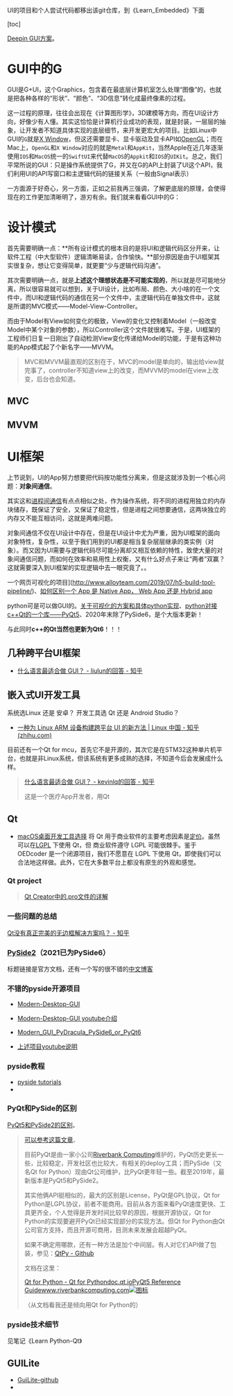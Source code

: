 UI的项目和个人尝试代码都移出该git仓库，到《Learn_Embedded》下面

[toc]

[Deepin GUI方案](https://www.jianshu.com/p/e871723f9460)。
# GUI中的G
GUI是G+UI，这个Graphics，包含着在最底层计算机室怎么处理“图像”的，也就是把各种各样的“形状”、“颜色”、“3D信息”转化成最终像素的过程。

这一过程的原理，往往会出现在《计算图形学》，3D建模等方向，而在UI设计方向，好像少有人懂。其实这恰恰是计算机行业成功的表现，就是封装，一层层的抽象，让开发者不知道具体实现的底层细节，来开发更宏大的项目。比如Linux中GUI的`G`就是[X Window](https://zh.wikipedia.org/wiki/X%E8%A6%96%E7%AA%97%E7%B3%BB%E7%B5%B1)，但这还需要显卡、显卡驱动及显卡API如[OpenGL](https://zh.wikipedia.org/wiki/OpenGL)；而在Mac上，`OpenGL`和`X Window`对应的就是`Metal`和`AppKit`，当然Apple在近几年逐渐使用`IOS`和`MacOS`统一的`SwiftUI`来代替`MacOS`的`Appkit`和`IOS`的`UIKit`。总之，我们平常所说的GUI：只是操作系统提供了G，并又在G的API上封装了UI这个API，我们利用UI的API写窗口和主逻辑代码的链接关系（一般由Signal表示）

一方面源于好奇心，另一方面，正如之前我再三强调，了解更底层的原理，会使得现在的工作更加清晰明了，游刃有余。我们就来看看GUI中的G：

# 设计模式

首先需要明确一点：**所有设计模式的根本目的是将UI和逻辑代码区分开来，让软件工程（中大型软件）逻辑清晰易读，合作愉快。**部分原因是由于UI框架其实很复杂，想让它变得简单，就更要“少与逻辑代码沟通”。

其次需要明确一点，就是**上述这个理想状态是不可能实现的**，所以就是尽可能地分离，所以很容易就可以想到，关于UI设计，比如布局、颜色、大小啥的在一个文件中，而UI和逻辑代码的通信在另一个文件中，主逻辑代码在单独文件中，这就是所谓的MVC模式——Model-View-Controller。

而由于Model有View如何变化的极致，View的变化又控制着Model（一般改变Model中某个对象的参数），所以Controller这个文件就很难写。于是，UI框架的工程师们日复一日刚出了自动检测View变化传递给Model的功能，于是有这种功能的App模式起了个新名字——MVVM。

> MVC和MVVM最直观的区别在于，MVC的model是单向的，输出给view就完事了，controller不知道view上的改变，而MVVM的model在view上改变，后台也会知道。

## MVC


## MVVM


# UI框架
上节说到，UI的App努力想要把代码按功能性分离来，但是这就涉及到一个核心问题：**对象间通信**。

其实这和[进程间通信](https://www.jianshu.com/p/c1015f5ffa74)有点点相似之处，作为操作系统，将不同的进程用独立的内存块储存，既保证了安全，又保证了稳定性，但是进程之间想要通信，这两块独立的内存又不能互相访问，这就是两难问题。

对象间通信不仅在UI设计中存在，但是在UI设计中尤为严重，因为UI框架的面向对象特性，复杂性，以至于我们用到的UI都是相当复杂层层继承的类实例（对象）。而又因为UI需要与逻辑代码尽可能分离却又相互依赖的特性，致使大量的对象间通信问题，而如何在效率和易用性上权衡，又有什么好点子来让“两者”双赢？这就需要深入到UI框架的实现逻辑中去一眼究竟了。。

一个网页可视化的项目](http://www.alloyteam.com/2019/07/h5-build-tool-pipeline/)、[如何区别一个 App 是 Native App， Web App 还是 Hybrid app](https://www.zhihu.com/question/23622875)

python可是可以做GUI的。[关于可视化的方案和具体python实现](https://leovan.me/cn/2018/05/cross-platform-gui-application-based-on-pyqt/)、[python对接c++Qt的一个库——PyQt5](https://www.riverbankcomputing.com/static/Docs/PyQt5/)、2020年末除了PySide6，是个大版本更新！

与此同时**c++的Qt当然也更新为Qt6**！！！

## 几种跨平台UI框架
* [什么语言最适合做 GUI？ - liulun的回答 - 知乎](https://www.zhihu.com/question/276815517/answer/2357232999)


## 嵌入式UI开发工具
系统选Linux 还是 安卓？ 开发工具选 Qt 还是 Android Studio？
* [一种为 Linux ARM 设备构建跨平台 UI 的新方法 | Linux 中国 - 知乎 (zhihu.com)](https://zhuanlan.zhihu.com/p/351207435)

目前还有一个Qt for mcu，首先它不是开源的，其次它是在STM32这种单片机平台，也就是非Linux系统，但该系统有更多成熟的选择，不知道今后会发展成什么样。

> [什么语言最适合做 GUI？ - kevinlq的回答 - 知乎 ](https://www.zhihu.com/question/276815517/answer/936044235) 
>
> 这是一个医疗App开发者，用Qt

## Qt
- [macOS桌面开发工具选择](https://www.bumblemeow.com/techtalk/#desktop-dev-tools)
将 Qt 用于商业软件的主要考虑因素是[定价](https://www.qt.io/pricing)。虽然可以在[LGPL](https://www.gnu.org/licenses/lgpl-3.0.en.html) 下使用 Qt，但 商业软件遵守 LGPL 可能很棘手。鉴于 OEDcoder 是一个闭源项目，我们不愿意在 LGPL 下使用 Qt，即使我们可以合法地这样做。此外，它在大多数平台上都没有原生的外观和感觉。
### Qt project

> [Qt Creator中的.pro文件的详解](https://blog.csdn.net/hebbely/article/details/66970821)
>
### 一些问题的总结
[Qt没有真正完美的无边框解决方案吗？ - 知乎](https://www.zhihu.com/question/66830111) 


### [PySide2](https://doc.qt.io/qtforpython/modules.html)（2021已为PySide6）
标题链接是官方文档，还有一个写的很不错的[中文博客](https://www.cnblogs.com/zach0812/category/1524140.html)

### 不错的pyside开源项目
- [Modern-Desktop-GUI](https://github.com/KhamisiKibet/24-Modern-Desktop-GUI)
- [Modern-Desktop-GUI youtube介绍](https://www.youtube.com/watch?v=JK-B-CT34EU)


- [Modern_GUI_PyDracula_PySide6_or_PyQt6](https://github.com/Wanderson-Magalhaes/Modern_GUI_PyDracula_PySide6_or_PyQt6)
- [上述项目youtube说明](https://www.youtube.com/watch?v=9DnaHg4M_AM&t=156s)

### pyside教程
- [pyside tutorials](https://www.pythonguis.com/tutorials/pyside6-creating-your-first-window/)
- 

### PyQt和PySide的区别

[PyQt5和PySide2的区别](https://www.zhihu.com/question/21237276)、

> [可以参考这篇文章](https://machinekoder.com/pyqt-vs-qt-for-python-pyside2-pyside/)、
>
> 目前PyQt是由一家小公司[Riverbank Computing](https://link.zhihu.com/?target=https%3A//riverbankcomputing.com)维护的，PyQt历史更长一些，比较稳定，开发社区也比较大，有相关的deploy工具；而PySide（又名Qt for Python）现由Qt公司维护，比PyQt更年轻一些。截至2019年，最新版本是PyQt5和PySide2。
>
> 其实他俩API挺相似的，最大的区别是License，PyQt是GPL协议，Qt for Python是LGPL协议，前者不能商用。目前从各方面来看PyQt速度更快、工具更齐全，个人觉得是开发时间比较早的原因，根据开源协议，Qt for Python的实现要避开PyQt已经实现部分的实现方法。但Qt for Python由Qt公司官方支持，而且开源可商用，目测未来发展会超越PyQt。
>
> 如果不确定用哪款，还有一种方法是加个中间层。有人对它们API做了包装，参见：[QtPy - Github](https://link.zhihu.com/?target=https%3A//github.com/spyder-ide/qtpy)
>
> 文档在这里：
>
> [Qt for Python - Qt for Pythondoc.qt.io](https://link.zhihu.com/?target=https%3A//doc.qt.io/qtforpython/)[PyQt5 Reference Guidewww.riverbankcomputing.com![图标](https://pic1.zhimg.com/v2-2eb7f384cad652e57235db5f4b9acf6c_ipico.jpg)](https://link.zhihu.com/?target=https%3A//www.riverbankcomputing.com/static/Docs/PyQt5/)
>
> （从文档看我还是倾向用Qt for Python的）

### pyside技术细节
见笔记《Learn Python-Qt》


## GUILite
- [GuiLite-github](https://github.com/idea4good/GuiLite)
- 